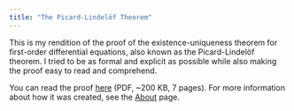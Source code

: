 ```yaml
---
title: "The Picard-Lindelöf Theorem"
---
```


This is my rendition of the proof of the existence-uniqueness theorem
for first-order differential equations, also known as the
Picard-Lindelöf theorem. I tried to be as formal and explicit as
possible while also making the proof easy to read and comprehend.

You can read the proof [here] (PDF, ~200 KB, 7 pages). For more
information about how it was created, see the [About] page.

[here]: /assets/PicardLindelofTheorem.pdf
[about]: /about/site
